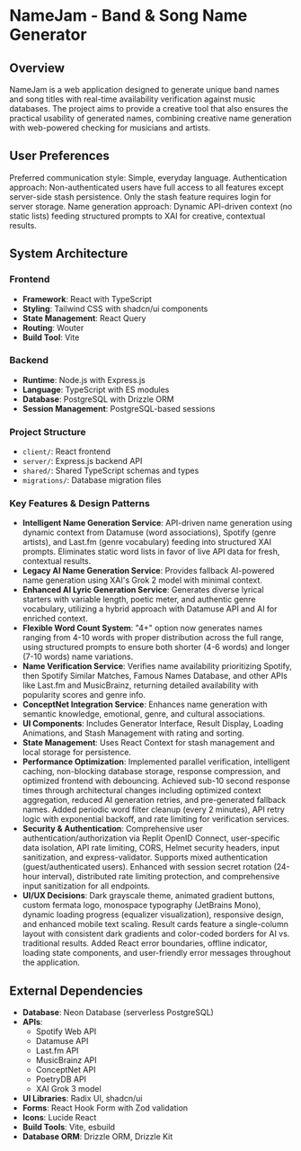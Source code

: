 # NameJam - Band & Song Name Generator

## Overview
NameJam is a web application designed to generate unique band names and song titles with real-time availability verification against music databases. The project aims to provide a creative tool that also ensures the practical usability of generated names, combining creative name generation with web-powered checking for musicians and artists.

## User Preferences
Preferred communication style: Simple, everyday language.
Authentication approach: Non-authenticated users have full access to all features except server-side stash persistence. Only the stash feature requires login for server storage.
Name generation approach: Dynamic API-driven context (no static lists) feeding structured prompts to XAI for creative, contextual results.

## System Architecture

### Frontend
- **Framework**: React with TypeScript
- **Styling**: Tailwind CSS with shadcn/ui components
- **State Management**: React Query
- **Routing**: Wouter
- **Build Tool**: Vite

### Backend
- **Runtime**: Node.js with Express.js
- **Language**: TypeScript with ES modules
- **Database**: PostgreSQL with Drizzle ORM
- **Session Management**: PostgreSQL-based sessions

### Project Structure
- `client/`: React frontend
- `server/`: Express.js backend API
- `shared/`: Shared TypeScript schemas and types
- `migrations/`: Database migration files

### Key Features & Design Patterns
- **Intelligent Name Generation Service**: API-driven name generation using dynamic context from Datamuse (word associations), Spotify (genre artists), and Last.fm (genre vocabulary) feeding into structured XAI prompts. Eliminates static word lists in favor of live API data for fresh, contextual results.
- **Legacy AI Name Generation Service**: Provides fallback AI-powered name generation using XAI's Grok 2 model with minimal context.
- **Enhanced AI Lyric Generation Service**: Generates diverse lyrical starters with variable length, poetic meter, and authentic genre vocabulary, utilizing a hybrid approach with Datamuse API and AI for enriched context.
- **Flexible Word Count System**: "4+" option now generates names ranging from 4-10 words with proper distribution across the full range, using structured prompts to ensure both shorter (4-6 words) and longer (7-10 words) name variations.
- **Name Verification Service**: Verifies name availability prioritizing Spotify, then Spotify Similar Matches, Famous Names Database, and other APIs like Last.fm and MusicBrainz, returning detailed availability with popularity scores and genre info.
- **ConceptNet Integration Service**: Enhances name generation with semantic knowledge, emotional, genre, and cultural associations.
- **UI Components**: Includes Generator Interface, Result Display, Loading Animations, and Stash Management with rating and sorting.
- **State Management**: Uses React Context for stash management and local storage for persistence.
- **Performance Optimization**: Implemented parallel verification, intelligent caching, non-blocking database storage, response compression, and optimized frontend with debouncing. Achieved sub-10 second response times through architectural changes including optimized context aggregation, reduced AI generation retries, and pre-generated fallback names. Added periodic word filter cleanup (every 2 minutes), API retry logic with exponential backoff, and rate limiting for verification services.
- **Security & Authentication**: Comprehensive user authentication/authorization via Replit OpenID Connect, user-specific data isolation, API rate limiting, CORS, Helmet security headers, input sanitization, and express-validator. Supports mixed authentication (guest/authenticated users). Enhanced with session secret rotation (24-hour interval), distributed rate limiting protection, and comprehensive input sanitization for all endpoints.
- **UI/UX Decisions**: Dark grayscale theme, animated gradient buttons, custom fermata logo, monospace typography (JetBrains Mono), dynamic loading progress (equalizer visualization), responsive design, and enhanced mobile text scaling. Result cards feature a single-column layout with consistent dark gradients and color-coded borders for AI vs. traditional results. Added React error boundaries, offline indicator, loading state components, and user-friendly error messages throughout the application.

## External Dependencies

- **Database**: Neon Database (serverless PostgreSQL)
- **APIs**:
    - Spotify Web API
    - Datamuse API
    - Last.fm API
    - MusicBrainz API
    - ConceptNet API
    - PoetryDB API
    - XAI Grok 3 model
- **UI Libraries**: Radix UI, shadcn/ui
- **Forms**: React Hook Form with Zod validation
- **Icons**: Lucide React
- **Build Tools**: Vite, esbuild
- **Database ORM**: Drizzle ORM, Drizzle Kit